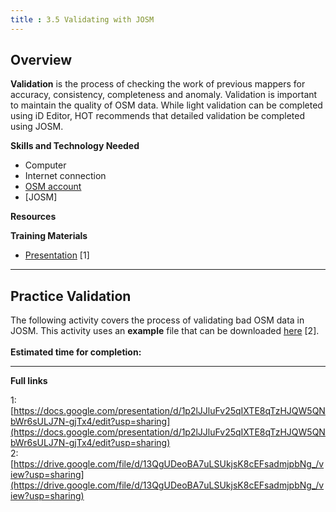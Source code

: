```yaml
---
title : 3.5 Validating with JOSM
---
```


## Overview

**Validation** is the process of checking the work of previous mappers for accuracy, consistency, completeness and anomaly. Validation is important to maintain the quality of OSM data. While light validation can be completed using iD Editor, HOT recommends that detailed validation be completed using JOSM. 

**Skills and Technology Needed**

* Computer
* Internet connection
* [OSM account](https://github.com/hotosm/toolbox/wiki/1.2-Opening-OSM-accounts)
* [JOSM]

**Resources**


**Training Materials**

* [Presentation](https://docs.google.com/presentation/d/1p2lJJluFv25qIXTE8qTzHJQW5QNbWr6sULJ7N-gjTx4/edit?usp=sharing) [1] 

***

## Practice Validation
The following activity covers the process of validating bad OSM data in JOSM. This activity uses an **example** file that can be downloaded [here](https://drive.google.com/file/d/13QgUDeoBA7uLSUkjsK8cEFsadmjpbNg_/view?usp=sharing) [2].
<br><br>
**Estimated time for completion:**



***
**Full links** <br>

1: [https://docs.google.com/presentation/d/1p2lJJluFv25qIXTE8qTzHJQW5QNbWr6sULJ7N-gjTx4/edit?usp=sharing](https://docs.google.com/presentation/d/1p2lJJluFv25qIXTE8qTzHJQW5QNbWr6sULJ7N-gjTx4/edit?usp=sharing) <br>
2: [https://drive.google.com/file/d/13QgUDeoBA7uLSUkjsK8cEFsadmjpbNg_/view?usp=sharing](https://drive.google.com/file/d/13QgUDeoBA7uLSUkjsK8cEFsadmjpbNg_/view?usp=sharing) 
